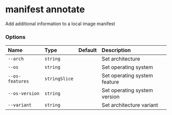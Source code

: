 # manifest annotate

<!---MARKER_GEN_START-->
Add additional information to a local image manifest

### Options

| Name            | Type          | Default | Description                  |
|:----------------|:--------------|:--------|:-----------------------------|
| `--arch`        | `string`      |         | Set architecture             |
| `--os`          | `string`      |         | Set operating system         |
| `--os-features` | `stringSlice` |         | Set operating system feature |
| `--os-version`  | `string`      |         | Set operating system version |
| `--variant`     | `string`      |         | Set architecture variant     |


<!---MARKER_GEN_END-->

